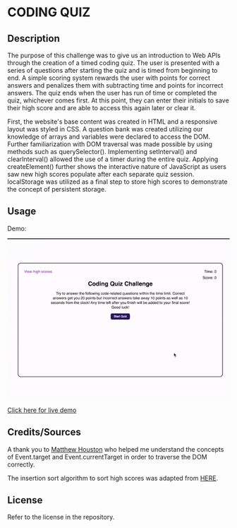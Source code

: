 # CODING QUIZ

## Description

The purpose of this challenge was to give us an introduction to Web APIs through the creation of a timed coding quiz. The user is presented with a series of questions after starting the quiz and is timed from beginning to end. A simple scoring system rewards the user with points for correct answers and penalizes them with subtracting time and points for incorrect answers. The quiz ends when the user has run of time or completed the quiz, whichever comes first. At this point, they can enter their initials to save their high score and are able to access this again later or clear it.

First, the website's base content was created in HTML and a responsive layout was styled in CSS. A question bank was created utilizing our knowledge of arrays and variables were declared to access the DOM. Further familiarization with DOM traversal was made possible by using methods such as querySelector(). Implementing setInterval() and clearInterval() allowed the use of a timer during the entire quiz. Applying createElement() further shows the interactive nature of JavaScript as users saw new high scores populate after each separate quiz session. localStorage was utilized as a final step to store high scores to demonstrate the concept of persistent storage.

## Usage

Demo:

<img src="https://github.com/myrojoylee/timed-coding-quiz/blob/main/assets/images/coding-quiz-sequence.gif" width = "700" />

[Click here for live demo](https://myrojoylee.github.io/timed-coding-quiz/)

## Credits/Sources

A thank you to [Matthew Houston](https://github.com/houstonmp) who helped me understand the concepts of Event.target and Event.currentTarget in order to traverse the DOM correctly.

The insertion sort algorithm to sort high scores was adapted from [HERE](https://www.codingninjas.com/codestudio/library/sort-an-array-with-and-without-inbuilt-methods).

## License

Refer to the license in the repository.
